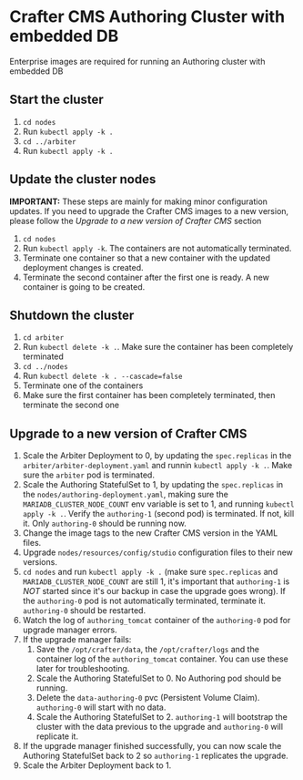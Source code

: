 # Crafter CMS Authoring Cluster with embedded DB

Enterprise images are required for running an Authoring cluster with embedded DB

## Start the cluster

1. `cd nodes`
2. Run `kubectl apply -k .`
3. `cd ../arbiter`
4. Run `kubectl apply -k .`

## Update the cluster nodes

**IMPORTANT:** These steps are mainly for making minor configuration updates. If you need to upgrade the Crafter CMS
images to a new version, please follow the *Upgrade to a new version of Crafter CMS* section

1. `cd nodes`
2. Run `kubectl apply -k`. The containers are not automatically terminated.
3. Terminate one container so that a new container with the updated deployment changes is created.
4. Terminate the second container after the first one is ready. A new container is going to be created.

## Shutdown the cluster

1. `cd arbiter`
2. Run `kubectl delete -k .`. Make sure the container has been completely terminated
3. `cd ../nodes`
4. Run `kubectl delete -k . --cascade=false`
5. Terminate one of the containers
6. Make sure the first container has been completely terminated, then terminate the second one

## Upgrade to a new version of Crafter CMS

1. Scale the Arbiter Deployment to 0, by updating the `spec.replicas` in the `arbiter/arbiter-deployment.yaml` and 
runnin `kubectl apply -k .`. Make sure the `arbiter` pod is terminated.
2. Scale the Authoring StatefulSet to 1, by updating the `spec.replicas` in the `nodes/authoring-deployment.yaml`, 
making sure the `MARIADB_CLUSTER_NODE_COUNT` env variable is set to 1, and running `kubectl apply -k .`. Verify
the `authoring-1` (second pod) is terminated. If not, kill it. Only `authoring-0` should be running now.
3. Change the image tags to the new Crafter CMS version in the YAML files.
4. Upgrade `nodes/resources/config/studio` configuration files to their new versions.
5. `cd nodes` and run `kubectl apply -k .` (make sure `spec.replicas` and `MARIADB_CLUSTER_NODE_COUNT` are still 1, 
it's important that `authoring-1` is *NOT* started since it's our backup in case the upgrade goes wrong). If the 
`authoring-0` pod is not automatically terminated, terminate it. `authoring-0` should be restarted.
6. Watch the log of `authoring_tomcat` container of the `authoring-0` pod for upgrade manager errors.
7. If the upgrade manager fails:
    1. Save the `/opt/crafter/data`, the `/opt/crafter/logs` and the container log of the `authoring_tomcat` container.
    You can use these later for troubleshooting.
    2. Scale the Authoring StatefulSet to 0. No Authoring pod should be running.
    3. Delete the `data-authoring-0` pvc (Persistent Volume Claim). `authoring-0` will start with no data.
    4. Scale the Authoring StatefulSet to 2. `authoring-1` will bootstrap the cluster with the data previous to the 
    upgrade and `authoring-0` will replicate it.
8. If the upgrade manager finished successfully, you can now scale the Authoring StatefulSet back to 2 so `authoring-1`
replicates the upgrade.
9. Scale the Arbiter Deployment back to 1.
